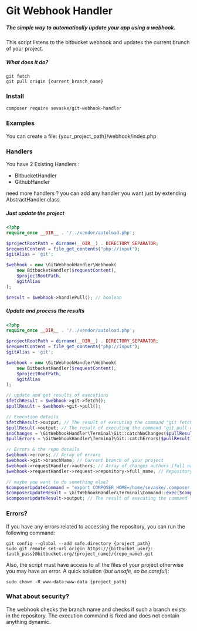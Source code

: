 # Git Webhook Handler
##### The simple way to automatically update your app using a webhook.
This script listens to the bitbucket webhook and updates the current brunch of your project. 

##### What does it do? 
```
git fetch
git pull origin {current_branch_name}
```

### Install
```
composer require sevaske/git-webhook-handler
```

### Examples
You can create a file: {your_project_path}/webhook/index.php
### Handlers
You have 2 Existing Handlers :
 - BitbucketHandler
 - GithubHandler

 
need more handlers ? you can add any handler you want just by extending AbstractHandler class
##### Just update the project
```php
<?php
require_once __DIR__ . '/../vendor/autoload.php';

$projectRootPath = dirname(__DIR__) . DIRECTORY_SEPARATOR;
$requestContent = file_get_contents("php://input");
$gitAlias = 'git';

$webhook = new \GitWebhookHandler\Webhook(
    new BitbucketHandler($requestContent),
    $projectRootPath,
    $gitAlias
);

$result = $webhook->handlePull(); // boolean
```

##### Update and process the results
```php
<?php
require_once __DIR__ . '/../vendor/autoload.php';

$projectRootPath = dirname(__DIR__) . DIRECTORY_SEPARATOR;
$requestContent = file_get_contents("php://input");
$gitAlias = 'git';

$webhook = new \GitWebhookHandler\Webhook(
    new BitbucketHandler($requestContent),
    $projectRootPath,
    $gitAlias
);

// update and get results of executions
$fetchResult = $webhook->git->fetch();
$pullResult = $webhook->git->pull();

// Execution details
$fetchResult->output; // The result of executing the command "git fetch"
$pullResult->output; // The result of executing the command "git pull origin {your_current_branch}"
$noChanges = \GitWebhookHandler\Terminal\Git::catchNoChanges($pullResult); // True if no changes
$pullErrors = \GitWebhookHandler\Terminal\Git::catchErrors($pullResult); // Array of errors

// Errors & the repo details
$webhook->errors; // Array of errors
$webhook->git->branchName; // Current branch of your project
$webhook->requestHandler->authors; // Array of changes authors (full name, email and nickname)
$webhook->requestHandler->request->repository->full_name; // Repository name

// maybe you want to do something else?
$composerUpdateCommand = "export COMPOSER_HOME=/home/sevaske/.composer && cd {$projectRootPath} && composer update";
$composerUpdateResult = \GitWebhookHandler\Terminal\Command::exec($composerUpdateCommand);
$composerUpdateResult->output; // The result of executing the command "composer update"
```

### Errors?
If you have any errors related to accessing the repository, you can run the following command:
```
git config --global --add safe.directory {project_path}
sudo git remote set-url origin https://{bitbucket_user}:{auth_pass}@bitbucket.org/{project_name}/{repo_name}.git
```
Also, the script must have access to all the files of your project otherwise you may have an error.
A quick solution (*but unsafe, so be careful*):
```
sudo chown -R www-data:www-data {project_path}
```

### What about security?
The webhook checks the branch name and checks if such a branch exists in the repository. The execution command is fixed and does not contain anything dynamic.